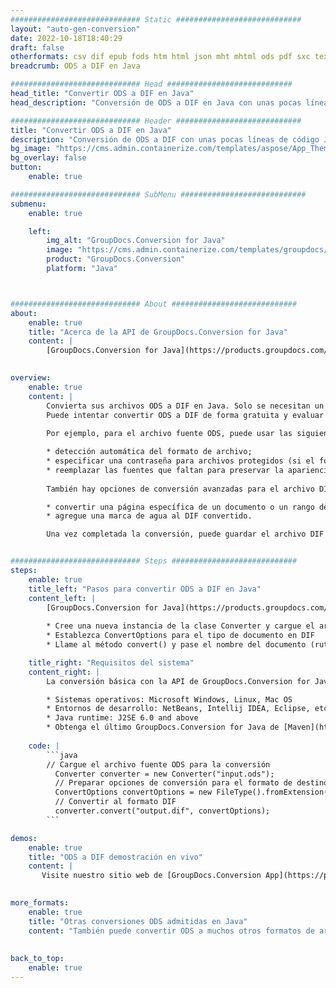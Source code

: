 ```yaml
---
############################# Static ############################
layout: "auto-gen-conversion"
date: 2022-10-18T18:40:29
draft: false
otherformats: csv dif epub fods htm html json mht mhtml ods pdf sxc tex tsv xlam xls xlsb xlsm xlsx xlt xltm xltx xml xps
breadcrumb: ODS a DIF en Java

############################# Head ############################
head_title: "Convertir ODS a DIF en Java"
head_description: "Conversión de ODS a DIF en Java con unas pocas líneas de código. Convierta más de 160 formatos de archivo con la API de conversión de documentos de GroupDocs para Java"

############################# Header ############################
title: "Convertir ODS a DIF en Java"
description: "Conversión de ODS a DIF con unas pocas líneas de código Java"
bg_image: "https://cms.admin.containerize.com/templates/aspose/App_Themes/V3/images/bg/header1.png"
bg_overlay: false
button:
    enable: true

############################# SubMenu ############################
submenu:
    enable: true

    left:
        img_alt: "GroupDocs.Conversion for Java"
        image: "https://cms.admin.containerize.com/templates/groupdocs/images/product-logos/90x90-noborder/groupdocs-conversion-java.png"
        product: "GroupDocs.Conversion"
        platform: "Java"



############################# About ############################
about:
    enable: true
    title: "Acerca de la API de GroupDocs.Conversion for Java"
    content: |
        [GroupDocs.Conversion for Java](https://products.groupdocs.com/conversion/java/) es una API de conversión de formato de archivo avanzada para convertir entre formatos populares de imagen y documento como Microsoft Office, OpenDocument, PDF, HTML, correo electrónico, CAD. y mucho más con solo unas pocas líneas de código. La API nativa detecta automáticamente los formatos de los documentos originales y ofrece muchas opciones para personalizar los documentos convertidos. Junto con la función de extraer información de un documento, también admite el almacenamiento en caché de los resultados de la conversión en el disco local de forma predeterminada. Sin embargo, se puede admitir cualquier tipo de almacenamiento en caché mediante la implementación de las interfaces adecuadas: Amazon S3, Dropbox, Google Drive, Windows Azure, Reddis o cualquier otra.
    

overview:
    enable: true
    content: |
        Convierta sus archivos ODS a DIF en Java. Solo se necesitan un par de líneas de código Java en cualquier plataforma de su elección, como Windows, Linux, macOS.
        Puede intentar convertir ODS a DIF de forma gratuita y evaluar la calidad de los resultados de la conversión. Junto con los sencillos scripts de conversión de archivos, puede probar opciones más sofisticadas para cargar el archivo de origen ODS y almacenar la salida DIF. 
        
        Por ejemplo, para el archivo fuente ODS, puede usar las siguientes opciones de carga:

        * detección automática del formato de archivo;
        * especificar una contraseña para archivos protegidos (si el formato de archivo lo admite);
        * reemplazar las fuentes que faltan para preservar la apariencia del documento.
        
        También hay opciones de conversión avanzadas para el archivo DIF:

        * convertir una página específica de un documento o un rango de páginas;
        * agregue una marca de agua al DIF convertido.

        Una vez completada la conversión, puede guardar el archivo DIF en su ruta de archivo local o en cualquier almacenamiento de terceros, como FTP, Amazon S3, Google Drive, Dropbox, etc. Tenga en cuenta que para convertir ODS a DIF, no necesita instalar ningún software adicional, como MS Office, Open Office, Adobe Acrobat Reader, etc.


############################# Steps ############################
steps:
    enable: true
    title_left: "Pasos para convertir ODS a DIF en Java"
    content_left: |
        [GroupDocs.Conversion for Java](https://products.groupdocs.com/conversion/java/) permite a los desarrolladores convertir fácilmente el archivo ODS a DIF con unas pocas líneas de código.
        
        * Cree una nueva instancia de la clase Converter y cargue el archivo ODS con la ruta completa
        * Establezca ConvertOptions para el tipo de documento en DIF
        * Llame al método convert() y pase el nombre del documento (ruta completa) y el formato (DIF) como parámetro

    title_right: "Requisitos del sistema"
    content_right: |
        La conversión básica con la API de GroupDocs.Conversion for Java se puede realizar con solo unas pocas líneas de código. Nuestras API son compatibles con todas las principales plataformas y sistemas operativos. Antes de ejecutar el código a continuación, asegúrese de tener instalados los siguientes requisitos previos en su sistema.

        * Sistemas operativos: Microsoft Windows, Linux, Mac OS
        * Entornos de desarrollo: NetBeans, Intellij IDEA, Eclipse, etc.
        * Java runtime: J2SE 6.0 and above
        * Obtenga el último GroupDocs.Conversion for Java de [Maven](https://repository.groupdocs.com/webapp/#/artifacts/browse/tree/General/repo/com/groupdocs/groupdocs-conversion)
         
    code: |
        ```java    
        // Cargue el archivo fuente ODS para la conversión
          Converter converter = new Converter("input.ods");
          // Preparar opciones de conversión para el formato de destino DIF
          ConvertOptions convertOptions = new FileType().fromExtension("dif").getConvertOptions();
          // Convertir al formato DIF
          converter.convert("output.dif", convertOptions);
        ```

demos:
    enable: true
    title: "ODS a DIF demostración en vivo"
    content: |
       Visite nuestro sitio web de [GroupDocs.Conversion App](https://products.groupdocs.app/conversion/family) y pruebe la conversión de ODS a DIF ahora. La demostración gratuita tiene los siguientes beneficios
          

more_formats:
    enable: true
    title: "Otras conversiones ODS admitidas en Java"
    content: "También puede convertir ODS a muchos otros formatos de archivo. Consulte la lista a continuación."
       
       
back_to_top:
    enable: true
---
```

